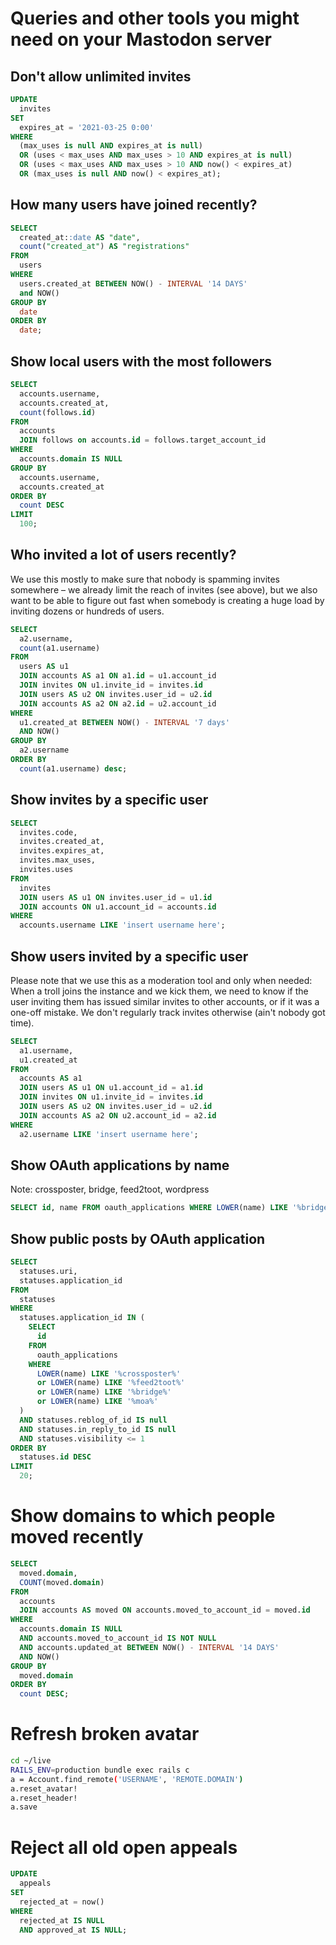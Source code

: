 # Queries and other tools you might need on your Mastodon server

## Don't allow unlimited invites

```sql
UPDATE
  invites
SET
  expires_at = '2021-03-25 0:00'
WHERE
  (max_uses is null AND expires_at is null)
  OR (uses < max_uses AND max_uses > 10 AND expires_at is null)
  OR (uses < max_uses AND max_uses > 10 AND now() < expires_at)
  OR (max_uses is null AND now() < expires_at);
```

## How many users have joined recently?

```sql
SELECT
  created_at::date AS "date",
  count("created_at") AS "registrations"
FROM
  users
WHERE
  users.created_at BETWEEN NOW() - INTERVAL '14 DAYS'
  and NOW()
GROUP BY
  date
ORDER BY
  date;
```

## Show local users with the most followers

```sql
SELECT
  accounts.username,
  accounts.created_at,
  count(follows.id)
FROM
  accounts
  JOIN follows on accounts.id = follows.target_account_id
WHERE
  accounts.domain IS NULL
GROUP BY
  accounts.username,
  accounts.created_at
ORDER BY
  count DESC
LIMIT
  100;
```

## Who invited a lot of users recently?

We use this mostly to make sure that nobody is spamming invites somewhere – we already limit the reach of invites (see
above), but we also want to be able to figure out fast when somebody is creating a huge load by inviting dozens or
hundreds of users.

```sql
SELECT
  a2.username,
  count(a1.username)
FROM
  users AS u1
  JOIN accounts AS a1 ON a1.id = u1.account_id
  JOIN invites ON u1.invite_id = invites.id
  JOIN users AS u2 ON invites.user_id = u2.id
  JOIN accounts AS a2 ON a2.id = u2.account_id
WHERE
  u1.created_at BETWEEN NOW() - INTERVAL '7 days'
  AND NOW()
GROUP BY
  a2.username
ORDER BY
  count(a1.username) desc;
```

## Show invites by a specific user

```sql
SELECT
  invites.code,
  invites.created_at,
  invites.expires_at,
  invites.max_uses,
  invites.uses
FROM
  invites
  JOIN users AS u1 ON invites.user_id = u1.id
  JOIN accounts ON u1.account_id = accounts.id
WHERE
  accounts.username LIKE 'insert username here';
```

## Show users invited by a specific user

Please note that we use this as a moderation tool and only when needed: When a troll joins the instance and we kick
them, we need to know if the user inviting them has issued similar invites to other accounts, or if it was a one-off
mistake. We don't regularly track invites otherwise (ain't nobody got time).

```sql
SELECT
  a1.username,
  u1.created_at
FROM
  accounts AS a1
  JOIN users AS u1 ON u1.account_id = a1.id
  JOIN invites ON u1.invite_id = invites.id
  JOIN users AS u2 ON invites.user_id = u2.id
  JOIN accounts AS a2 ON u2.account_id = a2.id
WHERE
  a2.username LIKE 'insert username here';
```

## Show OAuth applications by name

Note: crossposter, bridge, feed2toot, wordpress

```sql
SELECT id, name FROM oauth_applications WHERE LOWER(name) LIKE '%bridge%';
```

## Show public posts by OAuth application

```sql
SELECT
  statuses.uri,
  statuses.application_id
FROM
  statuses
WHERE
  statuses.application_id IN (
    SELECT
      id
    FROM
      oauth_applications
    WHERE
      LOWER(name) LIKE '%crossposter%'
      or LOWER(name) LIKE '%feed2toot%'
      or LOWER(name) LIKE '%bridge%'
      or LOWER(name) LIKE '%moa%'
  )
  AND statuses.reblog_of_id IS null
  AND statuses.in_reply_to_id IS null
  AND statuses.visibility <= 1
ORDER BY
  statuses.id DESC
LIMIT
  20;
```

# Show domains to which people moved recently

```sql
SELECT
  moved.domain,
  COUNT(moved.domain)
FROM
  accounts
  JOIN accounts AS moved ON accounts.moved_to_account_id = moved.id
WHERE
  accounts.domain IS NULL
  AND accounts.moved_to_account_id IS NOT NULL
  AND accounts.updated_at BETWEEN NOW() - INTERVAL '14 DAYS'
  AND NOW()
GROUP BY
  moved.domain
ORDER BY
  count DESC;
```

# Refresh broken avatar

```bash
cd ~/live
RAILS_ENV=production bundle exec rails c
a = Account.find_remote('USERNAME', 'REMOTE.DOMAIN')
a.reset_avatar!
a.reset_header!
a.save
```

# Reject all old open appeals

```sql
UPDATE
  appeals
SET
  rejected_at = now()
WHERE
  rejected_at IS NULL
  AND approved_at IS NULL;
```
